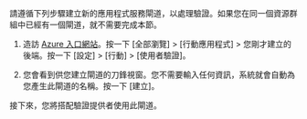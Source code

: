 
請遵循下列步驟建立新的應用程式服務閘道，以處理驗證。如果您在同一個資源群組中已經有一個閘道，就不需要完成本節。

1. 造訪 [Azure 入口網站]。按一下 [全部瀏覽] > [行動應用程式] > 您剛才建立的後端。按一下 [設定] > [行動] > [使用者驗證]。 

2. 您會看到供您建立閘道的刀鋒視窗。您不需要輸入任何資訊，系統就會自動為您產生此閘道的名稱。按一下 [建立]。

接下來，您將搭配驗證提供者使用此閘道。

<!-- URLs. -->
[Azure 入口網站]: https://portal.azure.com/

<!---HONumber=Nov15_HO1-->